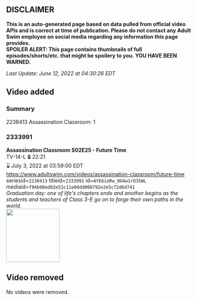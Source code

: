 ## DISCLAIMER
**This is an auto-generated page based on data pulled from official video APIs and is correct at time of publication. Please do not contact any Adult Swim employee on social media regarding any information this page provides.**  
**SPOILER ALERT: This page contains thumbnails of full episodes/shorts/etc. that might be spoilery to you. YOU HAVE BEEN WARNED.**  

_Last Update: June 12, 2022 at 04:30:26 EDT_
## Video added
### Summary
2238413 Assassination Classroom: 1  
### 2333991
**Assassination Classroom S02E25 - Future Time**  
TV-14-L 🔒 22:21  
⌛ July 3, 2022 at 03:59:00 EDT  
https://www.adultswim.com/videos/assassination-classroom/future-time  
seriesid=`2238413` titleid=`2333991` id=`AYE6ioRw_0O4w1rD3SWL` mediaid=`f94b98ed02e51c11e0ddd008792e2e5c72d6d741`  
_Graduation day: one of life's chapters ends and another begins as the students and teachers of Class 3-E go on to forge their own paths in the world._  
<a href="https://media.cdn.adultswim.com/uploads/20220609/thumbnails/2_2269164060-AssassinationClassroom_47_FutureTime.jpg"><img src="https://media.cdn.adultswim.com/uploads/20220609/thumbnails/2_2269164060-AssassinationClassroom_47_FutureTime.jpg" height="144px" /></a>
## Video removed
No videos were removed.  
